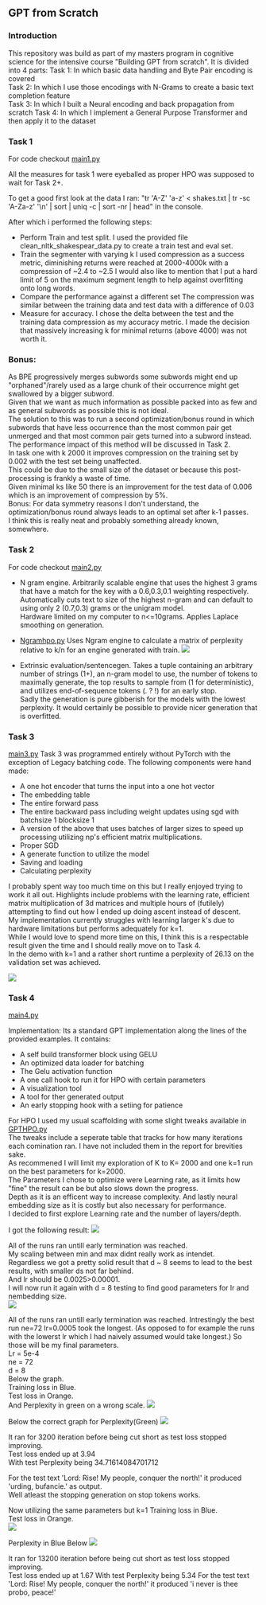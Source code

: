## GPT from Scratch
### Introduction 
This repository was build as part of my masters program in cognitive science for the 
intensive course "Building GPT from scratch".
It is divided into 4 parts:
Task 1: In which basic data handling and Byte Pair encoding is covered  
Task 2: In which I use those encodings with N-Grams to create a basic text completion feature  
Task 3: In which I built a Neural encoding and back propagation from scratch 
Task 4: In which I implement a General Purpose Transformer and then apply it to the dataset


### Task 1

For code checkout [main1.py](main1.py)

All the measures for task 1 were eyeballed as proper HPO was supposed to wait for Task 2+.    
 
To get a good first look at the data I ran:
"tr 'A-Z' 'a-z' < shakes.txt | tr -sc 'A-Za-z' '\n' | sort | uniq -c | sort -nr | head"
in the console.

After which i performed the following steps:
- Perform Train and test split.
I used the provided file clean_nltk_shakespear_data.py to create a train test and eval set.
- Train the segmenter with varying k
I used compression as a success metric, diminishing returns were reached at 2000-4000k with a compression of ~2.4 to ~2.5 
I would also like to mention that I put a hard limit of 5 on the maximum segment length to help against overfitting onto long words.
- Compare the performance against a different set
The compression was similar between the training data and test data with a difference of 0.03
- Measure for accuracy.
I chose the delta between the test and the training data compression as my accuracy metric. 
I made the decision that massively increasing k for minimal returns (above 4000) was not worth it.

### Bonus: 
As BPE progressively merges subwords some subwords might end up "orphaned"/rarely used as a large chunk of their occurrence might get swallowed by a bigger subword.  
Given that we want as much information as possible packed into as few and as general subwords as possible this is not ideal.  
The solution to this was to run a second optimization/bonus round in which subwords that have less occurrence than the most common pair
get unmerged and that most common pair gets turned into a subword instead.  
The performance impact of this method will be discussed in Task 2.  
In task one with k 2000 it improves compression on the training set by 0.002 with the test set being unaffected.  
This could be due to the small size of the dataset or because this post-processing is frankly a waste of time.  
Given minimal ks like 50 there is an improvement for the test data of 0.006 which is an improvement of compression by 5%.  
Bonus: For data symmetry reasons I don't understand, the optimization/bonus round always leads to an optimal set after k-1 passes.  
I think this is really neat and probably something already known, somewhere.

### Task 2
For code checkout [main2.py](main2.py)
- N gram engine.
Arbitrarily scalable engine that uses the highest 3 grams that have a match for the key with a 0.6,0.3,0.1 weighting respectively. 
Automatically cuts text to size of the highest n-gram and can default to using only 2 (0.7,0.3) grams or the unigram model.   
Hardware limited on my computer to n<=10grams.
Applies Laplace smoothing on generation.
- [Ngramhpo.py](Ngramhpo.py)
Uses Ngram engine to calculate a matrix of perplexity relative to k/n for an engine generated with train.
![](/images/ngramtable.png)

- Extrinsic evaluation/sentencegen. 
Takes a tuple containing an arbitrary number of strings (1+), an n-gram model to use, the number of tokens to maximally generate, the top results to sample from (1 for deterministic), and utilizes end-of-sequence tokens (. ? !) for an early stop.    
Sadly the generation is pure gibberish for the models with the lowest perplexity.
It would certainly be possible to provide nicer generation that is overfitted.


### Task 3

[main3.py](main3.py)
Task 3 was programmed entirely without PyTorch with the exception of Legacy batching code.
The following components were hand made:
- A one hot encoder that turns the input into a one hot vector
- The embedding table
- The entire forward pass
- The entire backward pass including weight updates using sgd with batchsize 1 blocksize 1
- A version of the above that uses batches of larger sizes to speed up processing utilizing np's efficient matrix multiplications.
- Proper SGD 
- A generate function to utilize the model
- Saving and loading
- Calculating perplexity

I probably spent way too much time on this but I really enjoyed trying to work it all out. 
Highlights include problems with the learning rate, efficient matrix multiplication of 3d matrices and multiple hours
of (futilely) attempting to find out how I ended up doing ascent instead of descent.   
My implementation currently struggles with learning larger k's due to hardware limitations but performs adequately for k=1.    
While I would love to spend more time on this, I think
this is a respectable result given the time and I should really move on to Task 4.       
In the demo with k=1 and a rather short runtime a perplexity of 26.13 
on the validation set was achieved.

![](/images/TLNeuralgramK1.png)

### Task 4
[main4.py](main4.py)

Implementation:
Its a standard GPT implementation along the lines of the provided examples.
It contains:
- A self build transformer block using GELU
- An optimized data loader for batching
- The Gelu activation function
- A one call hook to run it for HPO with certain parameters
- A visualization tool
- A tool for ther generated output
- An early stopping hook with a setiing for patience

For HPO I used my usual scaffolding with some slight tweaks available in [GPTHPO.py](GPTHPO.py)   
The tweaks include a seperate table that tracks for how many iterations each comination ran. I have not included them in the report for brevities sake.  
As recommened I will limit my exploration of K to K= 2000 and one k=1 run on the best parameters for 
k=2000.   
The Parameters I chose to optimize were 
Learning rate, as it limits how "fine" the result can be but also slows down the progress.    
Depth as it is an efficent way to increase complexity.
And lastly neural embedding size as it is costly but also necessary for performance.    
I decided to first explore Learning rate and the number of layers/depth.    

I got the following result:
![](/images/lr_d.png)

All of the runs ran untill early termination was reached.   
My scaling between min and max didnt really work as intendet.   
Regardless we got a pretty solid result that d ~ 8 seems to lead to the best results, with smaller ds not far behind.   
And lr should be 0.0025>0.00001.    
I will now run it again with d = 8 testing to find good parameters for lr and nembedding size.  
![](/images/lr_ne.png)

All of the runs ran untill early termination was reached. 
Intrestingly the best run ne=72 lr=0.0005 took the longest. 
(As opposed to for example the runs with the lowerst lr which I had naively assumed would take longest.)
So those will be my final parameters.  
Lr = 5e-4  
ne = 72  
d = 8  
Below the graph.  
Training loss in Blue.   
Test loss in Orange.  
And Perplexity in green on a wrong scale.
![](/images/Finalk2000.png)

Below the correct graph for Perplexity(Green)
![](/images/Finalk2000Perp.png)

It ran for 3200 iteration before being cut short as test loss stopped improving.  
Test loss ended up at 3.94  
With test Perplexity being 34.71614084701712  

For the test text 'Lord: Rise! My people, conquer the north!' it produced 
'urding, bufancie.' as output.  
Well atleast the stopping generation on stop tokens works.

Now utilizing the same parameters but k=1
Training loss in Blue.   
Test loss in Orange.  
![](/images/tlk1final.png)

Perplexity in Blue Below
![](/images/Perpk1Final.png)

It ran for 13200 iteration before being cut short as test loss stopped improving.  
Test loss ended up at 1.67
With test Perplexity being 5.34
For the test text 'Lord: Rise! My people, conquer the north!' it produced 
'i never is thee probo, peace!'
